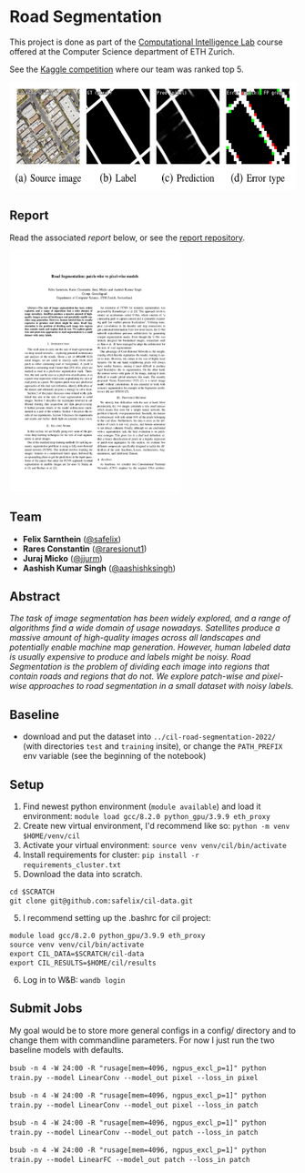 # Road Segmentation

This project is done as part of the [Computational Intelligence Lab](https://www.vorlesungen.ethz.ch/Vorlesungsverzeichnis/lerneinheit.view?semkez=2022S&ansicht=KATALOGDATEN&lerneinheitId=157374&lang=en) course offered at the Computer Science department of ETH Zurich.

See the [Kaggle competition](https://www.kaggle.com/competitions/cil-road-segmentation-2022/leaderboard) where our team was ranked top 5.

<img src="https://github.com/jjurm/road-segmentation/raw/master/assets/unet-eval.png" width="600" height="190" />

## Report

Read the associated *report* below, or see the [report repository](https://github.com/jjurm/road-segmentation-report).

<a href="https://github.com/jjurm/road-segmentation/blob/master/road-segmentation.pdf" target="_blank"><img src="https://github.com/jjurm/road-segmentation/raw/master/assets/road-segmentation-01.png" width="300" height="424" /></a>

## Team

- **Felix Sarnthein** ([@safelix](https://github.com/safelix))
- **Rares Constantin** ([@raresionut1](https://github.com/raresionut1))
- **Juraj Micko** ([@jjurm](https://github.com/jjurm))
- **Aashish Kumar Singh** ([@aashishksingh](https://github.com/aashishksingh))

## Abstract

*The task of image segmentation has been widely explored, and a range of algorithms find a wide domain of usage nowadays. Satellites produce a massive amount of high-quality images across all landscapes and potentially enable machine map generation. However, human labeled data is usually expensive to produce and labels might be noisy. Road Segmentation is the problem of dividing each image into regions that contain roads and regions that do not. We explore patch-wise and pixel-wise approaches to road segmentation in a small dataset with noisy labels.*

## Baseline

- download and put the dataset into `../cil-road-segmentation-2022/` (with directories `test` and `training` insite), or change the `PATH_PREFIX` env variable (see the beginning of the notebook)


## Setup

1. Find newest python environment (`module available`) and load it environment: 
`module load gcc/8.2.0 python_gpu/3.9.9 eth_proxy`
2. Create new virtual environment, I'd recommend like so:
`python -m venv $HOME/venv/cil`
3. Activate your virtual environment:
`source venv venv/cil/bin/activate`
4. Install requirements for cluster:
`pip install -r requirements_cluster.txt`
5. Download the data into scratch.
```
cd $SCRATCH
git clone git@github.com:safelix/cil-data.git
```
5. I recommend setting up the .bashrc for cil project:
```
module load gcc/8.2.0 python_gpu/3.9.9 eth_proxy
source venv venv/cil/bin/activate
export CIL_DATA=$SCRATCH/cil-data
export CIL_RESULTS=$HOME/cil/results
```
6. Log in to W&B: `wandb login`


## Submit Jobs
My goal would be to store more general configs in a config/ directory and to change them with commandline parameters. For now I just run the two baseline models with defaults.

`bsub -n 4 -W 24:00 -R "rusage[mem=4096, ngpus_excl_p=1]" python train.py --model LinearConv --model_out pixel --loss_in pixel`

`bsub -n 4 -W 24:00 -R "rusage[mem=4096, ngpus_excl_p=1]" python train.py --model LinearConv --model_out pixel --loss_in patch`

`bsub -n 4 -W 24:00 -R "rusage[mem=4096, ngpus_excl_p=1]" python train.py --model LinearConv --model_out patch --loss_in patch`

`bsub -n 4 -W 24:00 -R "rusage[mem=4096, ngpus_excl_p=1]" python train.py --model LinearFC --model_out patch --loss_in patch`




